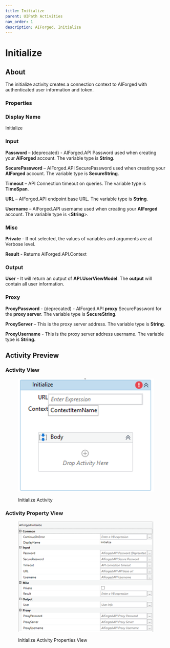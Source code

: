 ```yaml
---
title: Initialize
parent: UIPath Activities
nav_order: 1
description: AIForged. Initialize
---
```


# Initialize

## About

The initialize activity creates a connection context to AIForged with authenticated user information and token.

### Properties

### Display Name

Initialize

### Input

**Password** – (deprecated) - AIForged.API Password used when creating your **AIForged** account. The variable type is **String**.

**SecurePassword** –  AIForged.API SecurePassword used when creating your **AIForged** account. The variable type is **SecureString**.

**Timeout** – API Connection timeout on queries. The variable type is  **TimeSpan**.

**URL** – AIForged.API endpoint base URL. The variable type is **String**.

**Username** – AIForged.API username used when creating your **AIForged** account. The variable type is <**String**>.

### Misc

**Private** - If not selected, the values of variables and arguments are at Verbose level.&#x20;

**Result** - Returns AIForged.API.Context&#x20;

### Output

**User** - It will return an output of **API.UserViewModel**. The **output** will contain all user information.

### Proxy

**ProxyPassword**  - (deprecated) - AIForged.API **proxy** SecurePassword for the **proxy server**. The variable type is **SecureString**.

**ProxyServer** – This is the proxy server address. The variable type is **String**.

**ProxyUsername** - This is the proxy server address username. The variable type is **String.**

## Activity Preview

### Activity View

<figure><img src="../.gitbook/assets/image (1).png" alt=""><figcaption><p>Initialize Activity</p></figcaption></figure>

### Activity Property View

<figure><img src="../.gitbook/assets/image (5).png" alt=""><figcaption><p>Initialize Activity Properties View</p></figcaption></figure>
